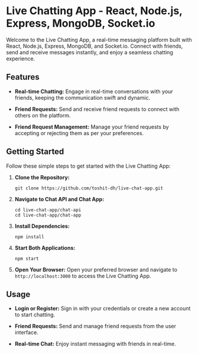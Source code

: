 # Live Chatting App - React, Node.js, Express, MongoDB, Socket.io

Welcome to the Live Chatting App, a real-time messaging platform built with React, Node.js, Express, MongoDB, and Socket.io. Connect with friends, send and receive messages instantly, and enjoy a seamless chatting experience.

## Features

- **Real-time Chatting:** Engage in real-time conversations with your friends, keeping the communication swift and dynamic.

- **Friend Requests:** Send and receive friend requests to connect with others on the platform.

- **Friend Request Management:** Manage your friend requests by accepting or rejecting them as per your preferences.

## Getting Started

Follow these simple steps to get started with the Live Chatting App:

1. **Clone the Repository:**
   ```
   git clone https://github.com/toshit-dh/live-chat-app.git
   ```

2. **Navigate to Chat API and Chat App:**
   ```
   cd live-chat-app/chat-api
   cd live-chat-app/chat-app
   ```

3. **Install Dependencies:**
   ```
   npm install
   ```

4. **Start Both Applications:**
   ```
   npm start
   ```

5. **Open Your Browser:**
   Open your preferred browser and navigate to `http://localhost:3000` to access the Live Chatting App.

## Usage

- **Login or Register:** Sign in with your credentials or create a new account to start chatting.

- **Friend Requests:** Send and manage friend requests from the user interface.

- **Real-time Chat:** Enjoy instant messaging with friends in real-time.

